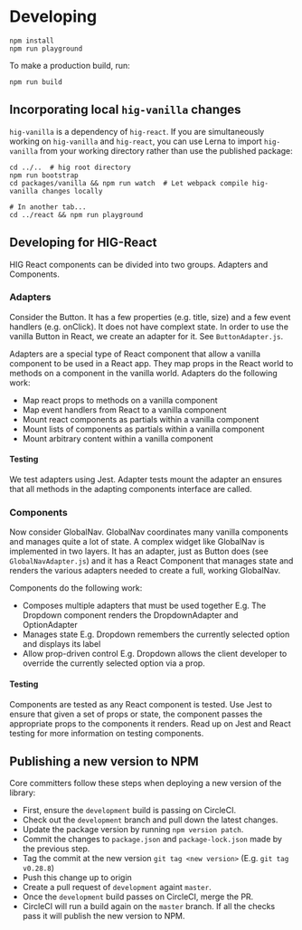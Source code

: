 # Developing

```
npm install
npm run playground
```

To make a production build, run:
```
npm run build
```

## Incorporating local `hig-vanilla` changes

`hig-vanilla` is a dependency of `hig-react`. If you are simultaneously working on `hig-vanilla` and `hig-react`, you can use Lerna to import `hig-vanilla` from your working directory rather than use the published package:

```
cd ../..  # hig root directory
npm run bootstrap
cd packages/vanilla && npm run watch  # Let webpack compile hig-vanilla changes locally

# In another tab...
cd ../react && npm run playground
```

## Developing for HIG-React

HIG React components can be divided into two groups. Adapters and Components.

### Adapters
Consider the Button. It has a few properties (e.g. title, size) and a few event handlers (e.g. onClick). It does not have complext state. In order to use the vanilla Button in React, we create an adapter for it. See `ButtonAdapter.js`.

Adapters are a special type of React component that allow a vanilla component to be used in a React app. They map props in the React world to methods on a component in the vanilla world. Adapters do the following work:
- Map react props to methods on a vanilla component
- Map event handlers from React to a vanilla component
- Mount react components as partials within a vanilla component
- Mount lists of components as partials within a vanilla component
- Mount arbitrary content within a vanilla component

#### Testing
We test adapters using Jest. Adapter tests mount the adapter an ensures that all methods in the adapting components interface are called.

### Components
Now consider GlobalNav. GlobalNav coordinates many vanilla components and manages quite a lot of state. A complex widget like GlobalNav is implemented in two layers. It has an adapter, just as Button does (see `GlobalNavAdapter.js`) and it has a React Component that manages state and renders the various adapters needed to create a full, working GlobalNav.

Components do the following work:
- Composes multiple adapters that must be used together
  E.g. The Dropdown component renders the DropdownAdapter and OptionAdapter
- Manages state
  E.g. Dropdown remembers the currently selected option and displays its label
- Allow prop-driven control
  E.g. Dropdown allows the client developer to override the currently selected option via a prop.

#### Testing
Components are tested as any React component is tested. Use Jest to ensure that given a set of props or state, the component passes the appropriate props to the components it renders. Read up on Jest and React testing for more information on testing components.


## Publishing a new version to NPM
Core committers follow these steps when deploying a new version of the library:

- First, ensure the `development` build is passing on CircleCI.
- Check out the `development` branch and pull down the latest changes.
- Update the package version by running `npm version patch`.
- Commit the changes to `package.json` and `package-lock.json` made by the previous step.
- Tag the commit at the new version `git tag <new version>` (E.g. `git tag v0.28.8`)
- Push this change up to origin
- Create a pull request of `development` againt `master`.
- Once the `development` build passes on CircleCI, merge the PR.
- CircleCI will run a build again on the `master` branch. If all the checks pass it will publish the new version to NPM.
